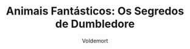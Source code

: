 ---
layout: post
author: Voldemort
category: Filmes
post_date: 2022-05-24
post_modified: 2022-05-24
title: 'Animais Fantásticos: Os Segredos de Dumbledore'
description: 'O professor Alvo Dumbledore sabe que o poderoso mago das trevas Gellert Grindelwald está se movimentando para assumir o controle do mundo mágico. Incapaz de detê-lo sozinho, ele pede ao magizoologista Newt Scamander para liderar uma intrépida equipe de bruxos, bruxas e um corajoso padeiro trouxa em uma missão perigosa, em que eles encontram velhos e novos animais fantásticos e entram em conflito com a crescente legião de seguidores de Grindelwald. Mas com tantas ameaças, quanto tempo poderá Dumbledore permanecer à margem do embate?'
poster_path: /8ZbybiGYe8XM4WGmGlhF0ec5R7u.jpg
tmdb_id: 338953
imdb_id: tt4123432
runtime: 142
release_date: 2022
genres:
  - Ação
  - Aventura
  - Fantasia
casts:
  - Eddie Redmayne
  - Jude Law
  - Mads Mikkelsen
  - Ezra Miller
  - Dan Fogler
  - Alison Sudol
crews:
  - David Yates
trailer: hLoc55VAByk
certification: 10
adult: false
vote_average: 6.7
vote_count: 1092
qualitys:
  - 1080p
  - 720p
audios:
  - Dual Áudio
  - Português
  - Inglês
extensions:
  - mkv
  - mp4
---